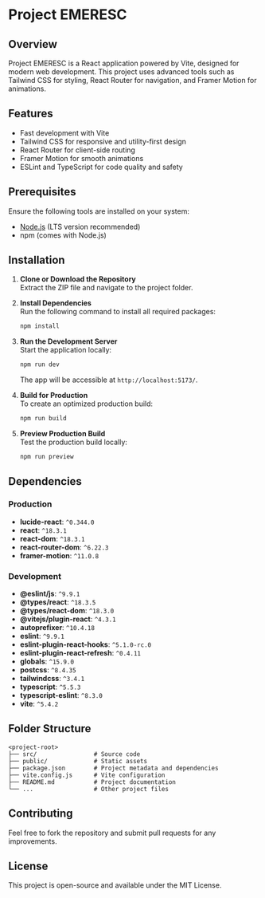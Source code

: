 
# Project EMERESC

## Overview
Project EMERESC is a React application powered by Vite, designed for modern web development. This project uses advanced tools such as Tailwind CSS for styling, React Router for navigation, and Framer Motion for animations.

## Features
- Fast development with Vite
- Tailwind CSS for responsive and utility-first design
- React Router for client-side routing
- Framer Motion for smooth animations
- ESLint and TypeScript for code quality and safety

## Prerequisites
Ensure the following tools are installed on your system:
- [Node.js](https://nodejs.org/) (LTS version recommended)
- npm (comes with Node.js)

## Installation

1. **Clone or Download the Repository**  
   Extract the ZIP file and navigate to the project folder.

2. **Install Dependencies**  
   Run the following command to install all required packages:
   ```bash
   npm install
   ```

3. **Run the Development Server**  
   Start the application locally:
   ```bash
   npm run dev
   ```
   The app will be accessible at `http://localhost:5173/`.

4. **Build for Production**  
   To create an optimized production build:
   ```bash
   npm run build
   ```

5. **Preview Production Build**  
   Test the production build locally:
   ```bash
   npm run preview
   ```

## Dependencies

### Production
- **lucide-react**: `^0.344.0`
- **react**: `^18.3.1`
- **react-dom**: `^18.3.1`
- **react-router-dom**: `^6.22.3`
- **framer-motion**: `^11.0.8`

### Development
- **@eslint/js**: `^9.9.1`
- **@types/react**: `^18.3.5`
- **@types/react-dom**: `^18.3.0`
- **@vitejs/plugin-react**: `^4.3.1`
- **autoprefixer**: `^10.4.18`
- **eslint**: `^9.9.1`
- **eslint-plugin-react-hooks**: `^5.1.0-rc.0`
- **eslint-plugin-react-refresh**: `^0.4.11`
- **globals**: `^15.9.0`
- **postcss**: `^8.4.35`
- **tailwindcss**: `^3.4.1`
- **typescript**: `^5.5.3`
- **typescript-eslint**: `^8.3.0`
- **vite**: `^5.4.2`

## Folder Structure
```
<project-root>
├── src/                # Source code
├── public/             # Static assets
├── package.json        # Project metadata and dependencies
├── vite.config.js      # Vite configuration
├── README.md           # Project documentation
└── ...                 # Other project files
```

## Contributing
Feel free to fork the repository and submit pull requests for any improvements.

## License
This project is open-source and available under the MIT License.
